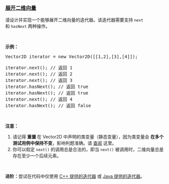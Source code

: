 ### [展开二维向量](https://leetcode-cn.com/problems/flatten-2d-vector)

<p>请设计并实现一个能够展开二维向量的迭代器。该迭代器需要支持 <code>next</code> 和 <code>hasNext</code> 两种操作。</p>

<p> </p>

<p><strong>示例：</strong></p>

<pre>
Vector2D iterator = new Vector2D([[1,2],[3],[4]]);

iterator.next(); // 返回 1
iterator.next(); // 返回 2
iterator.next(); // 返回 3
iterator.hasNext(); // 返回 true
iterator.hasNext(); // 返回 true
iterator.next(); // 返回 4
iterator.hasNext(); // 返回 false
</pre>

<p> </p>

<p><strong>注意：</strong></p>

<ol>
	<li>请记得 <strong>重置 </strong>在 Vector2D 中声明的类变量（静态变量），因为类变量会 <strong>在多个测试用例中保持不变</strong>，影响判题准确。请 <a href="https://support.leetcode-cn.com/hc/kb/section/1071534/" target="_blank">查阅</a> 这里。</li>
	<li>你可以假定 <code>next()</code> 的调用总是合法的，即当 <code>next()</code> 被调用时，二维向量总是存在至少一个后续元素。</li>
</ol>

<p> </p>

<p><strong>进阶：</strong>尝试在代码中仅使用 <a href="http://www.cplusplus.com/reference/iterator/iterator/">C++ 提供的迭代器</a> 或 <a href="https://docs.oracle.com/javase/7/docs/api/java/util/Iterator.html">Java 提供的迭代器</a>。</p>
